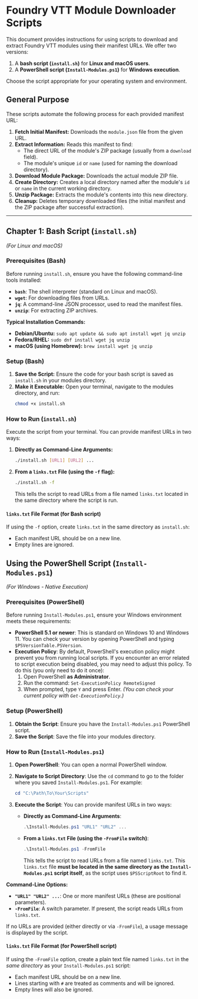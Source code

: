 # Foundry VTT Module Downloader Scripts

This document provides instructions for using scripts to download and extract Foundry VTT modules using their manifest URLs. We offer two versions:

1.  A **bash script (`install.sh`)** for **Linux and macOS users**.
2.  A **PowerShell script (`Install-Modules.ps1`)** for **Windows execution**.

Choose the script appropriate for your operating system and environment.

## General Purpose

These scripts automate the following process for each provided manifest URL:

1.  **Fetch Initial Manifest:** Downloads the `module.json` file from the given URL.
2.  **Extract Information:** Reads this manifest to find:
    * The direct URL of the module's ZIP package (usually from a `download` field).
    * The module's unique `id` or `name` (used for naming the download directory).
3.  **Download Module Package:** Downloads the actual module ZIP file.
4.  **Create Directory:** Creates a local directory named after the module's `id` or `name` in the current working directory.
5.  **Unzip Package:** Extracts the module's contents into this new directory.
6.  **Cleanup:** Deletes temporary downloaded files (the initial manifest and the ZIP package after successful extraction).

---

## Chapter 1: Bash Script (`install.sh`)
*(For Linux and macOS)*


### Prerequisites (Bash)

Before running `install.sh`, ensure you have the following command-line tools installed:

* **`bash`**: The shell interpreter (standard on Linux and macOS).
* **`wget`**: For downloading files from URLs.
* **`jq`**: A command-line JSON processor, used to read the manifest files.
* **`unzip`**: For extracting ZIP archives.

**Typical Installation Commands:**
* **Debian/Ubuntu:** `sudo apt update && sudo apt install wget jq unzip`
* **Fedora/RHEL:** `sudo dnf install wget jq unzip`
* **macOS (using Homebrew):** `brew install wget jq unzip`

### Setup (Bash)

1.  **Save the Script:** Ensure the code for your bash script is saved as `install.sh` in your modules directory.
2.  **Make it Executable:** Open your terminal, navigate to the modules directory, and run:
    ```bash
    chmod +x install.sh
    ```

### How to Run (`install.sh`)

Execute the script from your terminal. You can provide manifest URLs in two ways:

1.  **Directly as Command-Line Arguments:**
    ```bash
    ./install.sh [URL1] [URL2] ...
    ```

2.  **From a `links.txt` File (using the `-f` flag):**
    ```bash
    ./install.sh -f
    ```
    This tells the script to read URLs from a file named `links.txt` located in the same directory where the script is run.

#### `links.txt` File Format (for Bash script)

If using the `-f` option, create `links.txt` in the same directory as `install.sh`:
* Each manifest URL should be on a new line.
* Empty lines are ignored.

## Using the PowerShell Script (`Install-Modules.ps1`)
*(For Windows - Native Execution)*

### Prerequisites (PowerShell)

Before running `Install-Modules.ps1`, ensure your Windows environment meets these requirements:

* **PowerShell 5.1 or newer**: This is standard on Windows 10 and Windows 11. You can check your version by opening PowerShell and typing `$PSVersionTable.PSVersion`.
* **Execution Policy**: By default, PowerShell's execution policy might prevent you from running local scripts. If you encounter an error related to script execution being disabled, you may need to adjust this policy. To do this (you only need to do it once):
    1.  Open PowerShell **as Administrator**.
    2.  Run the command: `Set-ExecutionPolicy RemoteSigned`
    3.  When prompted, type `Y` and press Enter.
    *(You can check your current policy with `Get-ExecutionPolicy`.)*

### Setup (PowerShell)

1.  **Obtain the Script**: Ensure you have the `Install-Modules.ps1` PowerShell script.
2.  **Save the Script**: Save the file into your modules directory.

### How to Run (`Install-Modules.ps1`)

1.  **Open PowerShell**: You can open a normal PowerShell window.
2.  **Navigate to Script Directory**: Use the `cd` command to go to the folder where you saved `Install-Modules.ps1`. For example:
    ```powershell
    cd "C:\Path\To\Your\Scripts"
    ```
3.  **Execute the Script**:
    You can provide manifest URLs in two ways:

    * **Directly as Command-Line Arguments**:
        ```powershell
        .\Install-Modules.ps1 "URL1" "URL2" ...
        ```

    * **From a `links.txt` File (using the `-FromFile` switch)**:
        ```powershell
        .\Install-Modules.ps1 -FromFile
        ```
        This tells the script to read URLs from a file named `links.txt`. This `links.txt` file **must be located in the same directory as the `Install-Modules.ps1` script itself**, as the script uses `$PSScriptRoot` to find it.

**Command-Line Options:**

* **`"URL1" "URL2" ...`**: One or more manifest URLs (these are positional parameters).
* **`-FromFile`**: A switch parameter. If present, the script reads URLs from `links.txt`.

If no URLs are provided (either directly or via `-FromFile`), a usage message is displayed by the script.

#### `links.txt` File Format (for PowerShell script)

If using the `-FromFile` option, create a plain text file named `links.txt` in the *same directory* as your `Install-Modules.ps1` script:
* Each manifest URL should be on a new line.
* Lines starting with `#` are treated as comments and will be ignored.
* Empty lines will also be ignored.

